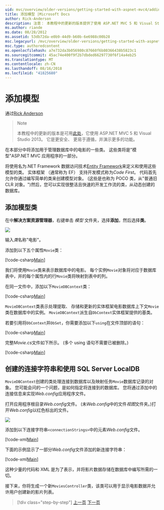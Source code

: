 ```yaml
---
uid: mvc/overview/older-versions/getting-started-with-aspnet-mvc4/adding-a-model
title: 添加模型 |Microsoft Docs
author: Rick-Anderson
description: 注意： 本教程中的更新的版本提供了使用 ASP.NET MVC 5 和 Visual Studio 2013。 它是更安全、 更易于遵循，并演示...
ms.author: riande
ms.date: 08/28/2012
ms.assetid: 53db72da-e0b9-44d9-b60b-6e6988c00b28
msc.legacyurl: /mvc/overview/older-versions/getting-started-with-aspnet-mvc4/adding-a-model
msc.type: authoredcontent
ms.openlocfilehash: a7e732da3b056980c87660f6b80366438b5823c1
ms.sourcegitcommit: 45ac74e400f9f2b7dbded66297730f6f14a4eb25
ms.translationtype: MT
ms.contentlocale: zh-CN
ms.lasthandoff: 08/16/2018
ms.locfileid: "41825680"
---
```

<a name="adding-a-model"></a>添加模型
====================
通过[Rick Anderson](https://github.com/Rick-Anderson)

> > [!NOTE]
> > 本教程中的更新的版本是可用[此处](../../getting-started/introduction/getting-started.md)，它使用 ASP.NET MVC 5 和 Visual Studio 2013。 它是更安全、 更易于遵循，并演示更多的功能。


在本部分中将添加用于管理数据库中的电影的一些类。 这些类将是&quot;模型&quot;ASP.NET MVC 应用程序的一部分。

将使用名为.NET Framework 数据访问技术[Entity Framework](https://msdn.microsoft.com/library/bb399572(VS.110).aspx)来定义和使用这些模型的类。 实体框架 （通常称为 EF） 支持开发模式称为*Code First*。 代码首先允许你通过编写简单的类来创建模型对象。 (这些是也称为 POCO 类，从&quot;普通旧 CLR 对象。&quot;)然后，您可以实现很整洁且快速的开发工作流的类，从动态创建的数据库。

## <a name="adding-model-classes"></a>添加模型类

在中**解决方案资源管理器**，右键单击 *模型* 文件夹，选择**添加**，然后选择**类**。

![](adding-a-model/_static/image1.png)

输入*类*名称&quot;电影&quot;。

添加到以下五个属性`Movie`类：

[!code-csharp[Main](adding-a-model/samples/sample1.cs)]

我们将使用`Movie`类来表示数据库中的电影。 每个实例`Movie`对象将对应于数据库表中，并的每个属性内的行`Movie`类将映射到表中的列。

在同一文件中，添加以下`MovieDBContext`类：

[!code-csharp[Main](adding-a-model/samples/sample2.cs)]

`MovieDBContext`类表示处理提取、 存储和更新的实体框架电影数据库上下文`Movie`类在数据库中的实例。 `MovieDBContext`派生自`DbContext`实体框架提供的基类。

若要引用将`DbContext`并`DbSet`，你需要添加以下`using`在文件顶部的语句：

[!code-csharp[Main](adding-a-model/samples/sample3.cs)]

完整*Movie.cs*文件如下所示。 (多个 using 语句不需要已被删除。)

[!code-csharp[Main](adding-a-model/samples/sample4.cs)]

## <a name="creating-a-connection-string-and-working-with-sql-server-localdb"></a>创建的连接字符串和使用 SQL Server LocalDB

`MovieDBContext`创建的类处理连接到数据库以及映射任务`Movie`数据库记录的对象。 您可能会问的一个问题，是如何指定将连接到的数据库。 您将通过添加中的连接信息来实现*Web.config*应用程序文件。

打开应用程序根目录*Web.config*文件。 (未*Web.config*中的文件*视图*文件夹。)打开*Web.config*以红色标出的文件。

![](adding-a-model/_static/image2.png)

添加到以下连接字符串`<connectionStrings>`中的元素*Web.config*文件。

[!code-xml[Main](adding-a-model/samples/sample5.xml)]

下面的示例显示了一部分*Web.config*文件添加的新连接字符串：

[!code-xml[Main](adding-a-model/samples/sample6.xml?highlight=6-9)]

这种少量的代码和 XML 是为了表示，并将影片数据存储在数据库中编写所需的一切。

接下来，你将生成一个新`MoviesController`类，该类可以用于显示电影数据并允许用户创建新的影片列表。

> [!div class="step-by-step"]
> [上一页](adding-a-view.md)
> [下一页](accessing-your-models-data-from-a-controller.md)

